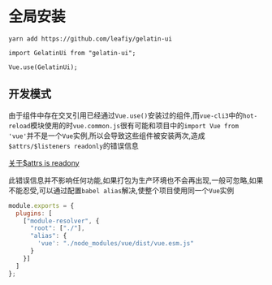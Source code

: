 # 全局安装

`yarn add https://github.com/leafiy/gelatin-ui`

`import GelatinUi from "gelatin-ui";`

`Vue.use(GelatinUi);`

## 开发模式

由于组件中存在交叉引用已经通过`Vue.use()`安装过的组件,而`vue-cli3`中的`hot-reload`模块使用的时`vue.common.js`很有可能和项目中的`import Vue from 'vue'`并不是一个`Vue`实例,所以会导致这些组件被安装两次,造成`$attrs/$listeners readonly`的错误信息

[关于$attrs is readony](https://github.com/alexsasharegan/vue-transmit/issues/19#issuecomment-353983806)

此错误信息并不影响任何功能,如果打包为生产环境也不会再出现,一般可忽略,如果不能忍受,可以通过配置`babel alias`解决,使整个项目使用同一个`Vue`实例

```js
module.exports = {
  plugins: [
    ["module-resolver", {
      "root": ["./"],
      "alias": {
        'vue': "./node_modules/vue/dist/vue.esm.js"
      }
    }]
  ]
};
```